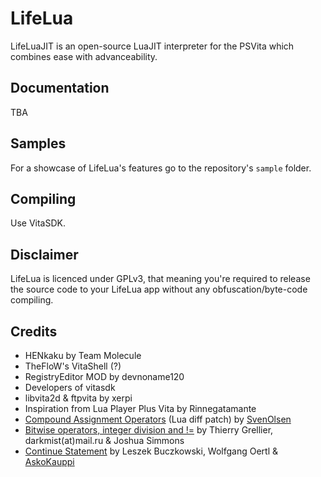 # LifeLua
LifeLuaJIT is an open-source LuaJIT interpreter for the PSVita which combines ease with advanceability.
## Documentation
TBA
## Samples
For a showcase of LifeLua's features go to the repository's `sample` folder.
## Compiling
Use VitaSDK.
## Disclaimer
LifeLua is licenced under GPLv3, that meaning you're required to release the source code to your LifeLua app without any obfuscation/byte-code compiling.
## Credits
* HENkaku by Team Molecule
* TheFloW's VitaShell (?)
* RegistryEditor MOD by devnoname120
* Developers of vitasdk
* libvita2d & ftpvita by xerpi
* Inspiration from Lua Player Plus Vita by Rinnegatamante
* [Compound Assignment Operators](http://lua-users.org/files/wiki_insecure/power_patches/5.2/compound-5.2.2.patch) (Lua diff patch) by [SvenOlsen](http://lua-users.org/wiki/SvenOlsen)
* [Bitwise operators, integer division and !=](http://lua-users.org/files/wiki_insecure/power_patches/5.1/bitwise_operators_5.1.4_1.patch) by Thierry Grellier, darkmist(at)mail.ru & Joshua Simmons
* [Continue Statement](https://lua-users.org/files/wiki_insecure/power_patches/5.1/continue-5.1.3.patch) by Leszek Buczkowski, Wolfgang Oertl & [AskoKauppi](https://lua-users.org/wiki/AskoKauppi)
